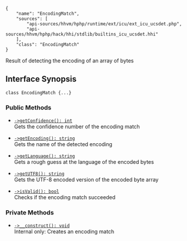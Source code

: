 ``` yamlmeta
{
    "name": "EncodingMatch",
    "sources": [
        "api-sources/hhvm/hphp/runtime/ext/icu/ext_icu_ucsdet.php",
        "api-sources/hhvm/hphp/hack/hhi/stdlib/builtins_icu_ucsdet.hhi"
    ],
    "class": "EncodingMatch"
}
```




Result of detecting the encoding of an array of bytes




## Interface Synopsis




``` Hack
class EncodingMatch {...}
```




### Public Methods




+ [` ->getConfidence(): int `](</hack/reference/class/EncodingMatch/getConfidence/>)\
  Gets the confidence number of the encoding match

+ [` ->getEncoding(): string `](</hack/reference/class/EncodingMatch/getEncoding/>)\
  Gets the name of the detected encoding

+ [` ->getLanguage(): string `](</hack/reference/class/EncodingMatch/getLanguage/>)\
  Gets a rough guess at the language of the encoded bytes

+ [` ->getUTF8(): string `](</hack/reference/class/EncodingMatch/getUTF8/>)\
  Gets the UTF-8 encoded version of the encoded byte array

+ [` ->isValid(): bool `](</hack/reference/class/EncodingMatch/isValid/>)\
  Checks if the encoding match succeeded








### Private Methods




* [` ->__construct(): void `](</hack/reference/class/EncodingMatch/__construct/>)\
  Internal only: Creates an encoding match
<!-- HHAPIDOC -->
